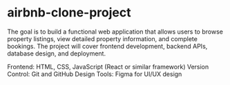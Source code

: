 # airbnb-clone-project
The goal is to build a functional web application that allows users to browse property listings, view detailed property information, and complete bookings. The project will cover frontend development, backend APIs, database design, and deployment.

Frontend: HTML, CSS, JavaScript (React or similar framework)
Version Control: Git and GitHub
Design Tools: Figma for UI/UX design

